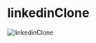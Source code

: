 # linkedinClone

![linkedinClone](https://github.com/balciemirhan/LinkedinClone/assets/116453429/83835e81-dcb7-428c-8644-bcec0c4c7c50)
